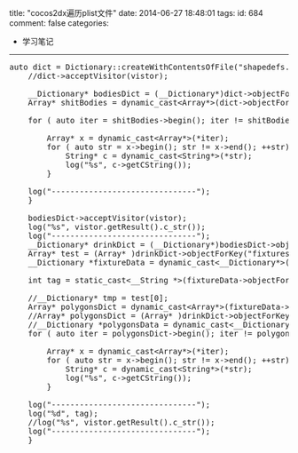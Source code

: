 title: "cocos2dx遍历plist文件"
date: 2014-06-27 18:48:01
tags:
id: 684
comment: false
categories:
  - 学习笔记
---

<pre class="brush:cpp">auto dict = Dictionary::createWithContentsOfFile("shapedefs.plist");
    //dict-&gt;acceptVisitor(vistor);

	__Dictionary* bodiesDict = (__Dictionary*)dict-&gt;objectForKey("bodies");
	Array* shitBodies = dynamic_cast&lt;Array*&gt;(dict-&gt;objectForKey("bodies"));

	for ( auto iter = shitBodies-&gt;begin(); iter != shitBodies-&gt;end(); ++iter) {

		Array* x = dynamic_cast&lt;Array*&gt;(*iter);
		for ( auto str = x-&gt;begin(); str != x-&gt;end(); ++str) {
			String* c = dynamic_cast&lt;String*&gt;(*str);
			log("%s", c-&gt;getCString());
		}

	log("-------------------------------");
	}

	bodiesDict-&gt;acceptVisitor(vistor);
	log("%s", vistor.getResult().c_str());
    log("-------------------------------");
	__Dictionary* drinkDict = (__Dictionary*)bodiesDict-&gt;objectForKey("drink");
	Array* test = (Array* )drinkDict-&gt;objectForKey("fixtures");
	__Dictionary *fixtureData = dynamic_cast&lt;__Dictionary*&gt;(*test-&gt;begin());

	int tag = static_cast&lt;__String *&gt;(fixtureData-&gt;objectForKey("density"))-&gt;intValue();

	//__Dictionary* tmp = test[0];
	Array* polygonsDict = dynamic_cast&lt;Array*&gt;(fixtureData-&gt;objectForKey("polygons"));
	//Array* polygonsDict = (Array* )drinkDict-&gt;objectForKey("polygons");
	//__Dictionary *polygonsData = dynamic_cast&lt;__Dictionary*&gt;(*polygonsDict-&gt;begin());
	for ( auto iter = polygonsDict-&gt;begin(); iter != polygonsDict-&gt;end(); ++iter) {

		Array* x = dynamic_cast&lt;Array*&gt;(*iter);
		for ( auto str = x-&gt;begin(); str != x-&gt;end(); ++str) {
			String* c = dynamic_cast&lt;String*&gt;(*str);
			log("%s", c-&gt;getCString());
		}

	log("-------------------------------");
	log("%d", tag);
    //log("%s", vistor.getResult().c_str());
    log("-------------------------------");
	}</pre>